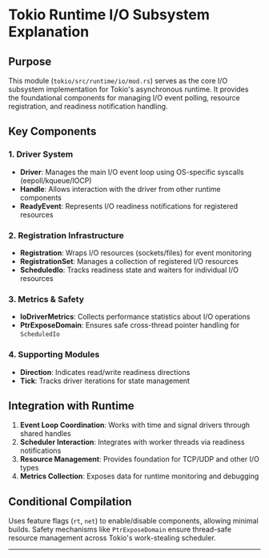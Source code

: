 # Tokio Runtime I/O Subsystem Explanation

## Purpose
This module (`tokio/src/runtime/io/mod.rs`) serves as the core I/O subsystem implementation for Tokio's asynchronous runtime. It provides the foundational components for managing I/O event polling, resource registration, and readiness notification handling.

## Key Components

### 1. Driver System
- **Driver**: Manages the main I/O event loop using OS-specific syscalls (eepoll/kqueue/IOCP)
- **Handle**: Allows interaction with the driver from other runtime components
- **ReadyEvent**: Represents I/O readiness notifications for registered resources

### 2. Registration Infrastructure
- **Registration**: Wraps I/O resources (sockets/files) for event monitoring
- **RegistrationSet**: Manages a collection of registered I/O resources
- **ScheduledIo**: Tracks readiness state and waiters for individual I/O resources

### 3. Metrics & Safety
- **IoDriverMetrics**: Collects performance statistics about I/O operations
- **PtrExposeDomain**: Ensures safe cross-thread pointer handling for `ScheduledIo`

### 4. Supporting Modules
- **Direction**: Indicates read/write readiness directions
- **Tick**: Tracks driver iterations for state management

## Integration with Runtime
1. **Event Loop Coordination**: Works with time and signal drivers through shared handles
2. **Scheduler Interaction**: Integrates with worker threads via readiness notifications
3. **Resource Management**: Provides foundation for TCP/UDP and other I/O types
4. **Metrics Collection**: Exposes data for runtime monitoring and debugging

## Conditional Compilation
Uses feature flags (`rt`, `net`) to enable/disable components, allowing minimal builds. Safety mechanisms like `PtrExposeDomain` ensure thread-safe resource management across Tokio's work-stealing scheduler.

---
